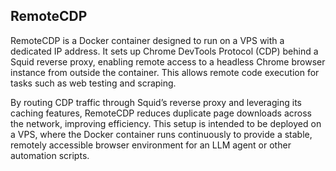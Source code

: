 ## RemoteCDP
RemoteCDP is a Docker container designed to run on a VPS with a dedicated IP address. It sets up Chrome DevTools Protocol (CDP) behind a Squid reverse proxy, enabling remote access to a headless Chrome browser instance from outside the container. This allows remote code execution for tasks such as web testing and scraping.

By routing CDP traffic through Squid’s reverse proxy and leveraging its caching features, RemoteCDP reduces duplicate page downloads across the network, improving efficiency. This setup is intended to be deployed on a VPS, where the Docker container runs continuously to provide a stable, remotely accessible browser environment for an LLM agent or other automation scripts.

